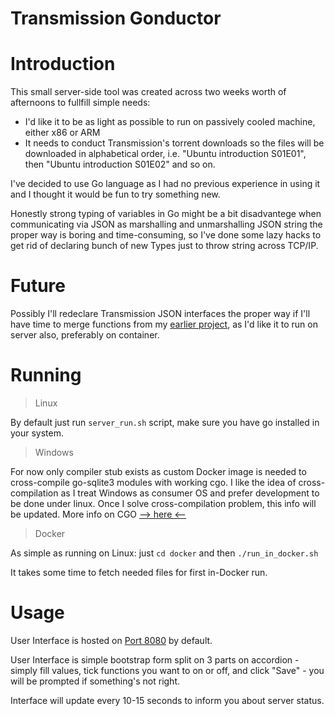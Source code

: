 # **Transmission Gonductor**


# Introduction

This small server-side tool was created across two weeks worth of afternoons to fullfill simple needs:
- I'd like it to be as light as possible to run on passively cooled machine, either x86 or ARM
- It needs to conduct Transmission's torrent downloads so the files will be downloaded in alphabetical order, i.e. "Ubuntu introduction S01E01", then "Ubuntu introduction S01E02" and so on.

I've decided to use Go language as I had no previous experience in using it and I thought it would be fun to try something new.

Honestly strong typing of variables in Go might be a bit disadvantege when communicating via JSON as marshalling and unmarshalling JSON string the proper way is boring and time-consuming, so I've done some lazy hacks to get rid of declaring bunch of new Types just to throw string across TCP/IP.

# Future
Possibly I'll redeclare Transmission JSON interfaces the proper way if I'll have time to merge functions from my [earlier project](https://github.com/howanski/network-limit-watcher-extension), as I'd like it to run on server also, preferably on container.

# Running
> Linux

By default just run `server_run.sh` script, make sure you have go installed in your system.

> Windows

For now only compiler stub exists as custom Docker image is needed to cross-compile go-sqlite3 modules with working cgo. I like the idea of cross-compilation as I treat Windows as consumer OS and prefer development to be done under linux. Once I solve cross-compilation problem, this info will be updated. More info on CGO [--> here <--](https://www.x-cellent.com/blog/cgo-bindings/)

> Docker

As simple as running on Linux: just `cd docker` and then `./run_in_docker.sh`

It takes some time to fetch needed files for first in-Docker run.

# Usage
User Interface is hosted on [Port 8080](http://localhost:8080/) by default.

User Interface is simple bootstrap form split on 3 parts on accordion - simply fill values, tick functions you want to on or off, and click "Save" - you will be prompted if something's not right.

Interface will update every 10-15 seconds to inform you about server status.